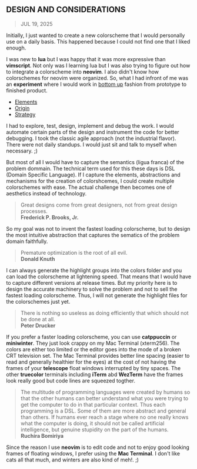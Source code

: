 ## DESIGN AND CONSIDERATIONS
> JUL 19, 2025

Initially, I just wanted to create a new colorscheme that I would personally
use on a daily basis.  This happened because I could not find one that I liked
enough.

I was new to **lua** but I was happy that it was more expressive than **vimscript**.
Not only was I learning lua but I was also trying to figure out how to integrate
a colorscheme into **neovim**.  I also didn't know how colorschemes for neovim were
organized.  So, what I had infront of me was an **experiment** where I would work
in [bottom up](https://rubocode.github.io/blog/2018-08-17/top-down-and-bottom-up)
fashion from prototype to finished product.

* [Elements](elements.md)
* [Origin](origin.md)
* [Strategy](strategy.md)

I had to explore, test, design, implement and debug the work.
I would automate certain parts of the design and instrument the code
for better debugging.  I took the classic agile approach
(not the industrial flavor).  There were not daily standups.
I would just sit and talk to myself when necessary. ;)

But most of all I would have to capture the semantics (ligua franca)
of the problem dommain.  The technical term used for this these days
is DSL (Domain Specific Language).  If I capture the elements, abstractions
and mechanisms for the creation of colorshcemes, I could create multiple
colorschemes with ease.  The actual challenge then becomes one of aesthetics
instead of technology.

> Great designs come from great designers, not from great design processes.  
> **Frederick P. Brooks, Jr.**

So my goal was not to invent the fastest loading colorscheme, but to design the
most intuitive abstraction that captures the sematics of the problem domain
faithfully.

> Premature optimization is the root of all evil.  
> **Donald Knuth**

I can always generate the highlight groups into the colors folder and you can
load the colorscheme at lightening speed.  That means that I would have to
capture different versions at release times.  But my priority here is to
design the accurate machinery to solve the problem and not to sell the fastest
loading colorscheme.  Thus, I will not generate the highlight files for the
colorschemes just yet.

> There is nothing so useless as doing efficiently that which should not be done at all.  
> **Peter Drucker**

If you prefer a faster loading colorscheme, you can use **catppuccin**
or **miniwinter**.  They just look crappy on my Mac Terminal (xterm256).
The colors are either too limited or the editor goes into the mode of
a broken CRT television set.
The Mac Terminal provides better line spacing (easier to read and
generally healthier for the eyes) at the cost of not having the frames
of your **telescope** float windows interrupted by tiny spaces.
The other **truecolor** terminals including **iTerm** abd **WezTerm**
have the frames look really good but code lines are squeezed togther.

> The multitude of programming languages were created by humans so that
> the other humans can better understand what you were trying to get the
> computer to do in that particular context.  Thus each programming
> is a DSL.  Some of them are more abstract and general than others.
> If humans ever reach a stage where no one really knows what
> the computer is doing, it should not be called artificial intelligence,
> but genuine stupidity on the part of the humans.  
> **Ruchira Bomiriya**

Since the reason I use **neovim** is to edit code and not to enjoy good looking
frames of floating windows, I prefer using the **Mac Terminal**.
I don't like cats all that much, and winters are also kind of meh!. ;)
